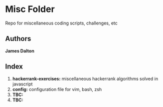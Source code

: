 # **Misc Folder**

Repo for miscellaneous coding scripts, challenges, etc

## Authors

**James Dalton**

## Index

1. **hackerrank-exercises:** miscellaneous hackerrank algorithms solved in javascript
2. **config:** configuration file for vim, bash, zsh
3. **TBC:**
4. **TBC:**
